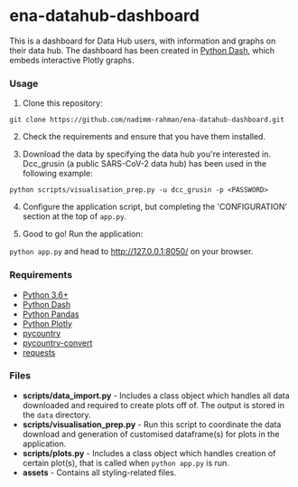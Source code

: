 # ena-datahub-dashboard

This is a dashboard for Data Hub users, with information and graphs on their data hub.
The dashboard has been created in [Python Dash](https://dash.plotly.com/introduction#:~:text=Dash%20is%20a%20productive%20Python,works%20with%20data%20in%20Python.), which embeds interactive Plotly graphs.

### Usage
1. Clone this repository:

`git clone https://github.com/nadimm-rahman/ena-datahub-dashboard.git`
   
2. Check the requirements and ensure that you have them installed.
   
3. Download the data by specifying the data hub you're interested in. Dcc_grusin (a public SARS-CoV-2 data hub) has been used in the following example:

`python scripts/visualisation_prep.py -u dcc_grusin -p <PASSWORD>`

4. Configure the application script, but completing the 'CONFIGURATION' section at the top of `app.py`.

5. Good to go! Run the application:

`python app.py` and head to http://127.0.0.1:8050/
 on your browser.

### Requirements

- [Python 3.6+](https://www.python.org/downloads/)
- [Python Dash](https://dash.plotly.com/installation)
- [Python Pandas](https://pandas.pydata.org/docs/getting_started/install.html)
- [Python Plotly](https://plotly.com/python/getting-started/#installation)
- [pycountry](https://pypi.org/project/pycountry/)
- [pycountry-convert](https://pypi.org/project/pycountry-convert/)
- [requests](https://docs.python-requests.org/en/master/user/install/)

### Files
- <b>scripts/data_import.py</b> - Includes a class object which handles all data downloaded and required to create plots off of. The output is stored in the `data` directory.
- <b>scripts/visualisation_prep.py</b> - Run this script to coordinate the data download and generation of customised dataframe(s) for plots in the application.
- <b>scripts/plots.py</b> - Includes a class object which handles creation of certain plot(s), that is called when `python app.py` is run.
- <b>assets</b> - Contains all styling-related files.

